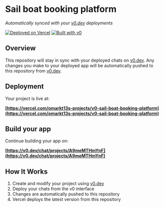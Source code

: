 # Sail boat booking platform

*Automatically synced with your [v0.dev](https://v0.dev) deployments*

[![Deployed on Vercel](https://img.shields.io/badge/Deployed%20on-Vercel-black?style=for-the-badge&logo=vercel)](https://vercel.com/omarkt13s-projects/v0-sail-boat-booking-platform)
[![Built with v0](https://img.shields.io/badge/Built%20with-v0.dev-black?style=for-the-badge)](https://v0.dev/chat/projects/A9meMTHmYnF)

## Overview

This repository will stay in sync with your deployed chats on [v0.dev](https://v0.dev).
Any changes you make to your deployed app will be automatically pushed to this repository from [v0.dev](https://v0.dev).

## Deployment

Your project is live at:

**[https://vercel.com/omarkt13s-projects/v0-sail-boat-booking-platform](https://vercel.com/omarkt13s-projects/v0-sail-boat-booking-platform)**

## Build your app

Continue building your app on:

**[https://v0.dev/chat/projects/A9meMTHmYnF](https://v0.dev/chat/projects/A9meMTHmYnF)**

## How It Works

1. Create and modify your project using [v0.dev](https://v0.dev)
2. Deploy your chats from the v0 interface
3. Changes are automatically pushed to this repository
4. Vercel deploys the latest version from this repository